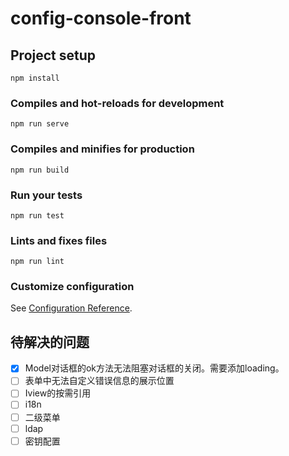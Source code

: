 # config-console-front

## Project setup
```
npm install
```

### Compiles and hot-reloads for development
```
npm run serve
```

### Compiles and minifies for production
```
npm run build
```

### Run your tests
```
npm run test
```

### Lints and fixes files
```
npm run lint
```

### Customize configuration
See [Configuration Reference](https://cli.vuejs.org/config/).

## 待解决的问题
 - [x] Model对话框的ok方法无法阻塞对话框的关闭。需要添加loading。
 - [ ] 表单中无法自定义错误信息的展示位置 
 - [ ] Iview的按需引用
 - [ ] i18n
 - [ ] 二级菜单
 - [ ] ldap
 - [ ] 密钥配置

